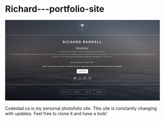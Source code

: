 # Richard---portfolio-site

![Alt text](images/codedad.png?raw=true "codedad.ca")

Codedad.ca is my personal photofolio site. This site is constantly changing
with updates. Feel free to clone it and have a look!
